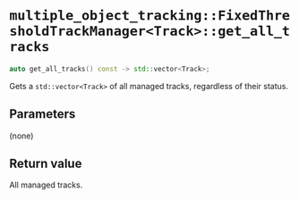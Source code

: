 # `multiple_object_tracking::FixedThresholdTrackManager<Track>::get_all_tracks`

```cpp
auto get_all_tracks() const -> std::vector<Track>;
```

Gets a `std::vector<Track>` of all managed tracks, regardless of their status.

## Parameters

(none)

## Return value

All managed tracks.
